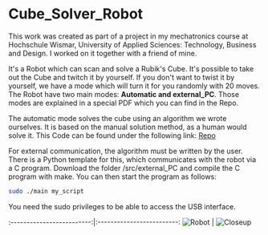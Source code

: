 # Cube_Solver_Robot

This work was created as part of a project in my mechatronics course at Hochschule Wismar, University of Applied Sciences: Technology, Business and Design. 
I worked on it together with a friend of mine. 

It's a Robot which can scan and solve a Rubik's Cube. It's possible to take out the Cube and twitch it by yourself. If you don't want to twist it by yourself, we have a mode which will turn it for you randomly with 20 moves. The Robot have two main modes: **Automatic and external_PC**.
Those modes are explained in a special PDF which you can find in the Repo.

The automatic mode solves the cube using an algorithm we wrote ourselves. It is based on the manual solution method, as a human would solve it.
This Code can be found under the following link: [Repo](https://github.com/snech99/Rubiks_Cube_Algorithm)

For external communication, the algorithm must be written by the user. There is a Python template for this, which communicates with the robot via a C program.
Download the folder /src/external_PC and compile the C program with make. You can then start the program as follows:
```bash
sudo ./main my_script
```
You need the sudo privileges to be able to access the USB interface.


:-------------------------:|:-------------------------:
![Robot](https://github.com/snech99/Cube_Solver_Robot/pic/Robot.jpg?raw=true)  |  ![Closeup](https://github.com/snech99/Cube_Solver_Robot/pic/closeup_colorsensor.jpg?raw=true)
